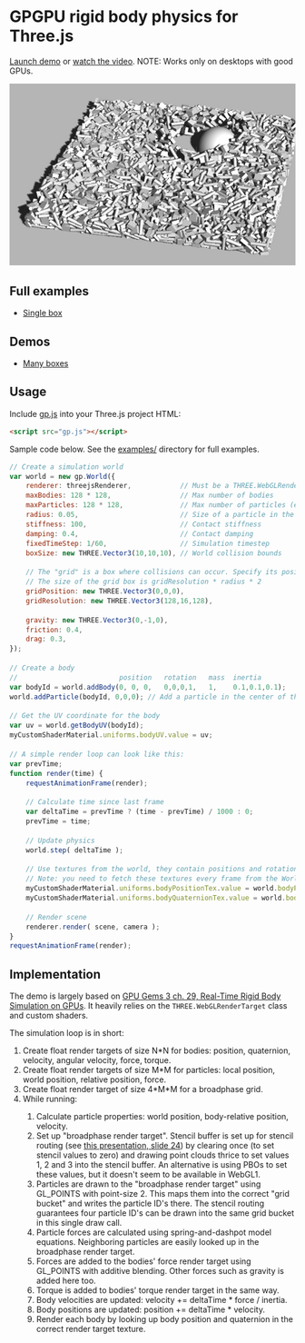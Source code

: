 GPGPU rigid body physics for Three.js
=====================================

[Launch demo](https://schteppe.github.io/gpu-physics.js/) or [watch the video](https://www.youtube.com/watch?v=PfCZEQxTvqA). NOTE: Works only on desktops with good GPUs.

![Demo](gpu-physics.jpg)

## Full examples

* [Single box](https://schteppe.github.io/gpu-physics.js/examples/box.html)

## Demos

* [Many boxes](https://schteppe.github.io/gpu-physics.js/demos/boxes.html)

## Usage

Include [gp.js](https://raw.githubusercontent.com/schteppe/gpu-physics.js/master/build/gp.js) into your Three.js project HTML:

```html
<script src="gp.js"></script>
```

Sample code below. See the [examples/](examples/) directory for full examples.

```js
// Create a simulation world
var world = new gp.World({
    renderer: threejsRenderer,            // Must be a THREE.WebGLRenderer
    maxBodies: 128 * 128,                 // Max number of bodies
    maxParticles: 128 * 128,              // Max number of particles (each body consists of a number of particles)
    radius: 0.05,                         // Size of a particle in the simulation
    stiffness: 100,                       // Contact stiffness
    damping: 0.4,                         // Contact damping
    fixedTimeStep: 1/60,                  // Simulation timestep
    boxSize: new THREE.Vector3(10,10,10), // World collision bounds

    // The "grid" is a box where collisions can occur. Specify its position and resolution.
    // The size of the grid box is gridResolution * radius * 2
    gridPosition: new THREE.Vector3(0,0,0),
    gridResolution: new THREE.Vector3(128,16,128),

    gravity: new THREE.Vector3(0,-1,0),
    friction: 0.4,
    drag: 0.3,
});

// Create a body
//                         position   rotation   mass  inertia
var bodyId = world.addBody(0, 0, 0,   0,0,0,1,   1,    0.1,0.1,0.1);
world.addParticle(bodyId, 0,0,0); // Add a particle in the center of the body

// Get the UV coordinate for the body
var uv = world.getBodyUV(bodyId);
myCustomShaderMaterial.uniforms.bodyUV.value = uv;

// A simple render loop can look like this:
var prevTime;
function render(time) {
    requestAnimationFrame(render);
    
    // Calculate time since last frame
    var deltaTime = prevTime ? (time - prevTime) / 1000 : 0;
    prevTime = time;
    
    // Update physics    
    world.step( deltaTime );

    // Use textures from the world, they contain positions and rotations of all bodies.
    // Note: you need to fetch these textures every frame from the World, since they are swapped by the World every step.
    myCustomShaderMaterial.uniforms.bodyPositionTex.value = world.bodyPositionTexture;
    myCustomShaderMaterial.uniforms.bodyQuaternionTex.value = world.bodyQuaternionTexture;

    // Render scene
    renderer.render( scene, camera );
}
requestAnimationFrame(render);
```

## Implementation

The demo is largely based on [GPU Gems 3 ch. 29, Real-Time Rigid Body Simulation on GPUs](https://developer.nvidia.com/gpugems/GPUGems3/gpugems3_ch29.html). It heavily relies on the `THREE.WebGLRenderTarget` class and custom shaders.

The simulation loop is in short:

<ol>
<li>Create float render targets of size N*N for bodies: position, quaternion, velocity, angular velocity, force, torque.</li>
<li>Create float render targets of size M*M for particles: local position, world position, relative position, force.</li>
<li>Create float render target of size 4*M*M for a broadphase grid.</li>
<li>While running:</li>
<ol>
<li>Calculate particle properties: world position, body-relative position, velocity.</li>
<li>Set up "broadphase render target". Stencil buffer is set up for stencil routing (see <a href="http://www.gpgpu.org/static/s2007/slides/15-GPGPU-physics.pdf">this presentation, slide 24</a>) by clearing once (to set stencil values to zero) and drawing point clouds thrice to set values 1, 2 and 3 into the stencil buffer. An alternative is using PBOs to set these values, but it doesn't seem to be available in WebGL1.</li>
<li>Particles are drawn to the "broadphase render target" using GL_POINTS with point-size 2. This maps them into the correct "grid bucket" and writes the particle ID's there. The stencil routing guarantees four particle ID's can be drawn into the same grid bucket in this single draw call.</li>
<li>Particle forces are calculated using spring-and-dashpot model equations. Neighboring particles are easily looked up in the broadphase render target.</li>
<li>Forces are added to the bodies' force render target using GL_POINTS with additive blending. Other forces such as gravity is added here too.</li>
<li>Torque is added to bodies' torque render target in the same way.</li>
<li>Body velocities are updated: velocity += deltaTime * force / inertia.</li>
<li>Body positions are updated: position += deltaTime * velocity.</li>
<li>Render each body by looking up body position and quaternion in the correct render target texture.</li>
</ol>
</ol>
